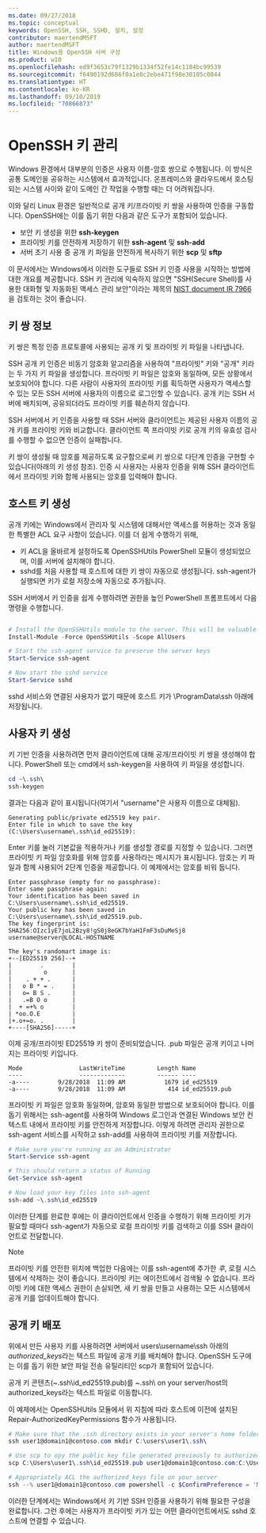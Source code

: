 ```yaml
---
ms.date: 09/27/2018
ms.topic: conceptual
keywords: OpenSSH, SSH, SSHD, 설치, 설정
contributor: maertendMSFT
author: maertendMSFT
title: Windows용 OpenSSH 서버 구성
ms.product: w10
ms.openlocfilehash: ed9f3653c79f1329b1334f52fe14c1184bc99539
ms.sourcegitcommit: f6490192d686f0a1e0c2ebe471f98e30105c0844
ms.translationtype: HT
ms.contentlocale: ko-KR
ms.lasthandoff: 09/10/2019
ms.locfileid: "70866873"
---
```

# <a name="openssh-key-management"></a>OpenSSH 키 관리

Windows 환경에서 대부분의 인증은 사용자 이름-암호 쌍으로 수행됩니다.
이 방식은 공통 도메인을 공유하는 시스템에서 효과적입니다. 온프레미스와 클라우드에서 호스팅되는 시스템 사이와 같이 도메인 간 작업을 수행할 때는 더 어려워집니다.

이와 달리 Linux 환경은 일반적으로 공개 키/프라이빗 키 쌍을 사용하여 인증을 구동합니다.
OpenSSH에는 이를 돕기 위한 다음과 같은 도구가 포함되어 있습니다.

* 보안 키 생성을 위한 __ssh-keygen__
* 프라이빗 키를 안전하게 저장하기 위한 __ssh-agent__ 및 __ssh-add__
* 서버 초기 사용 중 공개 키 파일을 안전하게 복사하기 위한 __scp__ 및 __sftp__

이 문서에서는 Windows에서 이러한 도구들로 SSH 키 인증 사용을 시작하는 방법에 대한 개요를 제공합니다. SSH 키 관리에 익숙하지 않으면 "SSH(Secure Shell)를 사용한 대화형 및 자동화된 액세스 관리 보안"이라는 제목의 [NIST document IR 7966](http://nvlpubs.nist.gov/nistpubs/ir/2015/NIST.IR.7966.pdf)을 검토하는 것이 좋습니다.

## <a name="about-key-pairs"></a>키 쌍 정보

키 쌍은 특정 인증 프로토콜에 사용되는 공개 키 및 프라이빗 키 파일을 나타냅니다. 

SSH 공개 키 인증은 비동기 암호화 알고리즘을 사용하여 "프라이빗" 키와 "공개" 키라는 두 가지 키 파일을 생성합니다. 프라이빗 키 파일은 암호와 동일하며, 모든 상황에서 보호되어야 합니다. 다른 사람이 사용자의 프라이빗 키를 획득하면 사용자가 액세스할 수 있는 모든 SSH 서버에 사용자의 이름으로 로그인할 수 있습니다. 공개 키는 SSH 서버에 배치되며, 공유되더라도 프라이빗 키를 훼손하지 않습니다.

SSH 서버에서 키 인증을 사용할 때 SSH 서버와 클라이언트는 제공된 사용자 이름의 공개 키를 프라이빗 키와 비교합니다. 클라이언트 쪽 프라이빗 키로 공개 키의 유효성 검사를 수행할 수 없으면 인증이 실패합니다. 

키 쌍이 생성될 때 암호를 제공하도록 요구함으로써 키 쌍으로 다단계 인증을 구현할 수 있습니다(아래의 키 생성 참조). 인증 시 사용자는 사용자 인증을 위해 SSH 클라이언트에서 프라이빗 키와 함께 사용되는 암호를 입력해야 합니다. 

## <a name="host-key-generation"></a>호스트 키 생성

공개 키에는 Windows에서 관리자 및 시스템에 대해서만 액세스를 허용하는 것과 동일한 특별한 ACL 요구 사항이 있습니다. 이를 더 쉽게 수행하기 위해, 

* 키 ACL을 올바르게 설정하도록 OpenSSHUtils PowerShell 모듈이 생성되었으며, 이를 서버에 설치해야 합니다.
* sshd를 처음 사용할 때 호스트에 대한 키 쌍이 자동으로 생성됩니다. ssh-agent가 실행되면 키가 로컬 저장소에 자동으로 추가됩니다. 

SSH 서버에서 키 인증을 쉽게 수행하려면 권한을 높인 PowerShell 프롬프트에서 다음 명령을 수행합니다.

```powershell

# Install the OpenSSHUtils module to the server. This will be valuable when deploying user keys.
Install-Module -Force OpenSSHUtils -Scope AllUsers

# Start the ssh-agent service to preserve the server keys
Start-Service ssh-agent

# Now start the sshd service
Start-Service sshd
```

sshd 서비스와 연결된 사용자가 없기 때문에 호스트 키가 \ProgramData\ssh 아래에 저장됩니다.


## <a name="user-key-generation"></a>사용자 키 생성

키 기반 인증을 사용하려면 먼저 클라이언트에 대해 공개/프라이빗 키 쌍을 생성해야 합니다. PowerShell 또는 cmd에서 ssh-keygen을 사용하여 키 파일을 생성합니다.

```powershell
cd ~\.ssh\
ssh-keygen
```

결과는 다음과 같이 표시됩니다(여기서 "username"은 사용자 이름으로 대체됨).

```
Generating public/private ed25519 key pair.
Enter file in which to save the key (C:\Users\username\.ssh\id_ed25519):
```

Enter 키를 눌러 기본값을 적용하거나 키를 생성할 경로를 지정할 수 있습니다. 그러면 프라이빗 키 파일 암호화를 위해 암호를 사용하라는 메시지가 표시됩니다.
암호는 키 파일과 함께 사용되어 2단계 인증을 제공합니다. 이 예제에서는 암호를 비워 둡니다. 

```
Enter passphrase (empty for no passphrase): 
Enter same passphrase again: 
Your identification has been saved in C:\Users\username\.ssh\id_ed25519.
Your public key has been saved in C:\Users\username\.ssh\id_ed25519.pub.
The key fingerprint is: 
SHA256:OIzc1yE7joL2Bzy8!gS0j8eGK7bYaH1FmF3sDuMeSj8 username@server@LOCAL-HOSTNAME

The key's randomart image is:
+--[ED25519 256]--+
|        .        |
|         o       |
|    . + + .      |
|   o B * = .     |
|   o= B S .      |
|   .=B O o       |
|  + =+% o        |
| *oo.O.E         |
|+.o+=o. .        |
+----[SHA256]-----+
```

이제 공개/프라이빗 ED25519 키 쌍이 준비되었습니다. .pub 파일은 공개 키이고 나머지는 프라이빗 키입니다.

```
Mode                LastWriteTime         Length Name
----                -------------         ------ ----
-a----        9/28/2018  11:09 AM           1679 id_ed25519
-a----        9/28/2018  11:09 AM            414 id_ed25519.pub
```

프라이빗 키 파일은 암호화 동일하며, 암호와 동일한 방법으로 보호되어야 합니다.
이를 돕기 위해서는 ssh-agent를 사용하여 Windows 로그인과 연결된 Windows 보안 컨텍스트 내에서 프라이빗 키를 안전하게 저장합니다. 이렇게 하려면 관리자 권한으로 ssh-agent 서비스를 시작하고 ssh-add를 사용하여 프라이빗 키를 저장합니다. 

```powershell
# Make sure you're running as an Administrator
Start-Service ssh-agent

# This should return a status of Running
Get-Service ssh-agent

# Now load your key files into ssh-agent
ssh-add ~\.ssh\id_ed25519

```

이러한 단계를 완료한 후에는 이 클라이언트에서 인증을 수행하기 위해 프라이빗 키가 필요할 때마다 ssh-agent가 자동으로 로컬 프라이빗 키를 검색하고 이를 SSH 클라이언트로 전달합니다.

> [!NOTE]
> 프라이빗 키를 안전한 위치에 백업한 다음에는 이를 ssh-agent에 추가한 *후*, 로컬 시스템에서 삭제하는 것이 좋습니다.
> 프라이빗 키는 에이전트에서 검색될 수 없습니다.
> 프라이빗 키에 대한 액세스 권한이 손실되면, 새 키 쌍을 만들고 사용하는 모든 시스템에서 공개 키를 업데이트해야 합니다.

## <a name="deploying-the-public-key"></a>공개 키 배포

위에서 만든 사용자 키를 사용하려면 서버에서 users\username\ssh 아래의 *authorized_keys*라는 텍스트 파일에 공개 키를 배치해야 합니다. OpenSSH 도구에는 이를 돕기 위한 보안 파일 전송 유틸리티인 scp가 포함되어 있습니다.

공개 키 콘텐츠(~\.ssh\id_ed25519.pub)를 ~\.ssh\ on your server/host의 authorized_keys라는 텍스트 파일로 이동합니다.

이 예제에서는 OpenSSHUtils 모듈에서 위 지침에 따라 호스트에 이전에 설치된 Repair-AuthorizedKeyPermissions 함수가 사용됩니다.

```powershell
# Make sure that the .ssh directory exists in your server's home folder
ssh user1@domain1@contoso.com mkdir C:\users\user1\.ssh\

# Use scp to opy the public key file generated previously to authorized_keys on your server
scp C:\Users\user1\.ssh\id_ed25519.pub user1@domain1@contoso.com:C:\Users\user1\.ssh\authorized_keys

# Appropriately ACL the authorized_keys file on your server  
ssh --% user1@domain1@contoso.com powershell -c $ConfirmPreference = 'None'; Repair-AuthorizedKeyPermission C:\Users\user1\.ssh\authorized_keys
```

이러한 단계에서는 Windows에서 키 기반 SSH 인증을 사용하기 위해 필요한 구성을 완료합니다.
그런 후에는 사용자가 프라이빗 키가 있는 어떤 클라이언트에서도 sshd 호스트에 연결할 수 있습니다.

